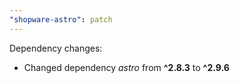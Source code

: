 ```yaml
---
"shopware-astro": patch
---
```


Dependency changes:

- Changed dependency _astro_ from **^2.8.3** to **^2.9.6**
